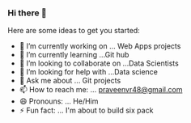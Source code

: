 ### Hi there 👋


Here are some ideas to get you started:

- 🔭 I’m currently working on ... Web Apps projects
- 🌱 I’m currently learning ...Git hub
- 👯 I’m looking to collaborate on ...Data Scientists
- 🤔 I’m looking for help with ...Data science
- 💬 Ask me about ... Git projects
- 📫 How to reach me: ... praveenvr48@gmail.com
- 😄 Pronouns: ... He/Him
- ⚡ Fun fact: ... I'm about to build six pack

